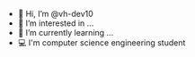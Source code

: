 - 👋 Hi, I’m @vh-dev10
- 👀 I’m interested in ...
- 🌱 I’m currently learning ...
- 💻 I'm computer science engineering student

<!---
vh-dev10/vh-dev10 is a ✨ special ✨ repository because its `README.md` (this file) appears on your GitHub profile.
You can click the Preview link to take a look at your changes.
--->
